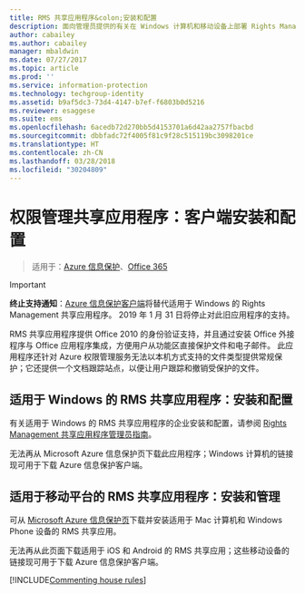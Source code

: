 ```yaml
---
title: RMS 共享应用程序&colon;安装和配置
description: 面向管理员提供的有关在 Windows 计算机和移动设备上部署 Rights Management (RMS) 共享应用程序的信息。
author: cabailey
ms.author: cabailey
manager: mbaldwin
ms.date: 07/27/2017
ms.topic: article
ms.prod: ''
ms.service: information-protection
ms.technology: techgroup-identity
ms.assetid: b9af5dc3-73d4-4147-b7ef-f6803b0d5216
ms.reviewer: esaggese
ms.suite: ems
ms.openlocfilehash: 6acedb72d270bb5d4153701a6d42aa2757fbacbd
ms.sourcegitcommit: dbbfadc72f4005f81c9f28c515119bc3098201ce
ms.translationtype: HT
ms.contentlocale: zh-CN
ms.lasthandoff: 03/28/2018
ms.locfileid: "30204809"
---
```

# <a name="rights-management-sharing-application-installation-and-configuration-for-clients"></a>权限管理共享应用程序：客户端安装和配置

>适用于：[Azure 信息保护](https://azure.microsoft.com/pricing/details/information-protection)、[Office 365](http://download.microsoft.com/download/E/C/F/ECF42E71-4EC0-48FF-AA00-577AC14D5B5C/Azure_Information_Protection_licensing_datasheet_EN-US.pdf)

> [!IMPORTANT]
> **终止支持通知**：[Azure 信息保护客户端](../rms-client/aip-client.md)将替代适用于 Windows 的 Rights Management 共享应用程序。 2019 年 1 月 31 日将停止对此旧应用程序的支持。 
 
RMS 共享应用程序提供 Office 2010 的身份验证支持，并且通过安装 Office 外接程序与 Office 应用程序集成，方便用户从功能区直接保护文件和电子邮件。 此应用程序还针对 Azure 权限管理服务无法以本机方式支持的文件类型提供常规保护；它还提供一个文档跟踪站点，以便让用户跟踪和撤销受保护的文件。

## <a name="the-rms-sharing-application-for-windows-installation-and-configuration"></a>适用于 Windows 的 RMS 共享应用程序：安装和配置
有关适用于 Windows 的 RMS 共享应用程序的企业安装和配置，请参阅 [Rights Management 共享应用程序管理员指南](../rms-client/sharing-app-admin-guide.md)。

无法再从 Microsoft Azure 信息保护页下载此应用程序；Windows 计算机的链接现可用于下载 Azure 信息保护客户端。 


## <a name="the-rms-sharing-application-for-mobile-platforms-installation-and-management"></a>适用于移动平台的 RMS 共享应用程序：安装和管理
可从 [Microsoft Azure 信息保护页](https://go.microsoft.com/fwlink/?LinkId=303970)下载并安装适用于 Mac 计算机和 Windows Phone 设备的 RMS 共享应用。 

无法再从此页面下载适用于 iOS 和 Android 的 RMS 共享应用；这些移动设备的链接现可用于下载 Azure 信息保护客户端。 


[!INCLUDE[Commenting house rules](../includes/houserules.md)]


